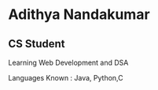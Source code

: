 # Adithya Nandakumar

## CS Student


Learning Web Development and DSA

Languages Known :
Java, Python,C


